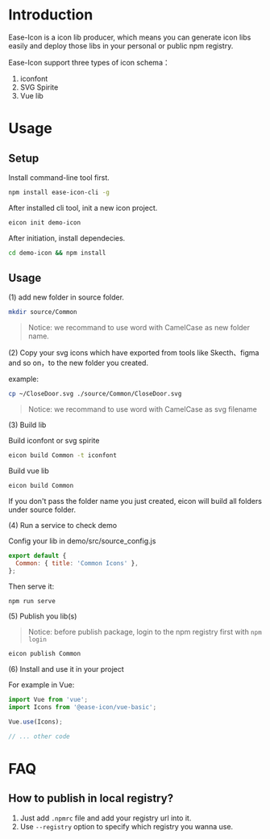 # Introduction

Ease-Icon is a icon lib producer, which means you can generate icon libs easily and deploy those libs in your personal or public npm registry.

Ease-Icon support three types of icon schema：

1. iconfont
2. SVG Spirite
3. Vue lib

# Usage

## Setup

Install command-line tool first.

```bash
npm install ease-icon-cli -g
```

After installed cli tool, init a new icon project.

```bash
eicon init demo-icon
```

After initiation, install dependecies.

```bash
cd demo-icon && npm install
```

## Usage

(1) add new folder in source folder.

```bash
mkdir source/Common
```

> Notice: we recommand to use word with CamelCase as new folder name.

(2) Copy your svg icons which have exported from tools like Skecth、figma and so on，to the new folder you created.

example:

```bash
cp ~/CloseDoor.svg ./source/Common/CloseDoor.svg
```

> Notice: we recommand to use word with CamelCase as svg filename

(3) Build lib

Build iconfont or svg spirite

```bash
eicon build Common -t iconfont
```

Build vue lib

```bash
eicon build Common
```

If you don't pass the folder name you just created, eicon will build all folders under source folder.

(4) Run a service to check demo

Config your lib in demo/src/source_config.js

```javascript
export default {
  Common: { title: 'Common Icons' },
};
```

Then serve it:

```bash
npm run serve
```

(5) Publish you lib(s)

> Notice: before publish package, login to the npm registry first with `npm login`

```bash
eicon publish Common
```

(6) Install and use it in your project

For example in Vue:

```javascript
import Vue from 'vue';
import Icons from '@ease-icon/vue-basic';

Vue.use(Icons);

// ... other code
```

# FAQ

## How to publish in local registry?

1. Just add `.npmrc` file and add your registry url into it.
2. Use `--registry` option to specify which registry you wanna use.
